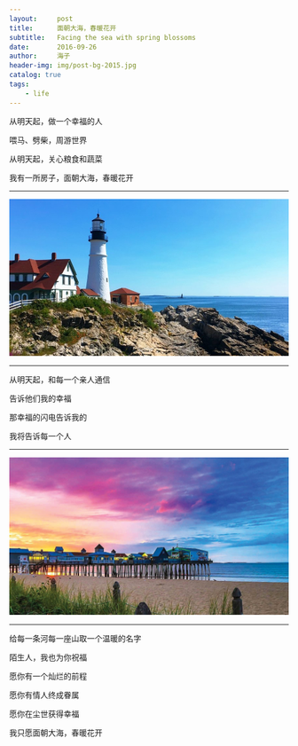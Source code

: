 ```yaml
---
layout:     post
title:      面朝大海，春暖花开
subtitle:   Facing the sea with spring blossoms
date:       2016-09-26
author:     海子
header-img: img/post-bg-2015.jpg
catalog: true
tags:
    - life
---
```


从明天起，做一个幸福的人

喂马、劈柴，周游世界

从明天起，关心粮食和蔬菜

我有一所房子，面朝大海，春暖花开

---

![coast](https://github.com/he-chen-95/Chen-Image-Host/blob/master/2015/East-Coast-Summer-Series-Cape-Elizabeth.jpg)

---

从明天起，和每一个亲人通信

告诉他们我的幸福

那幸福的闪电告诉我的

我将告诉每一个人

--- 

![coast-sunset](https://github.com/he-chen-95/Chen-Image-Host/blob/master/2015/coast-sunset.jpg)

---
给每一条河每一座山取一个温暖的名字

陌生人，我也为你祝福

愿你有一个灿烂的前程

愿你有情人终成眷属

愿你在尘世获得幸福

我只愿面朝大海，春暖花开
